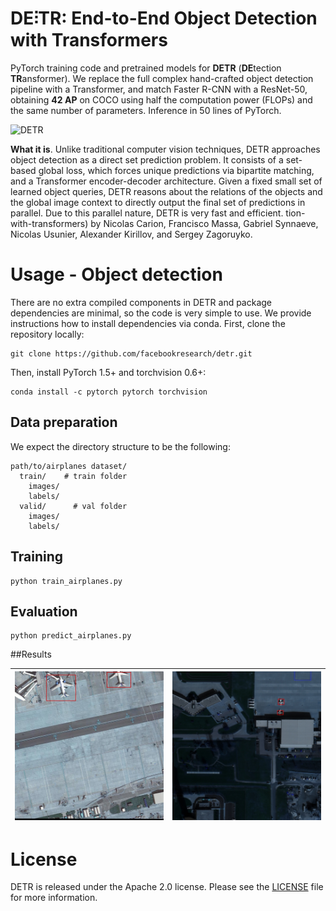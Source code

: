 **DE⫶TR**: End-to-End Object Detection with Transformers
========
PyTorch training code and pretrained models for **DETR** (**DE**tection **TR**ansformer).
We replace the full complex hand-crafted object detection pipeline with a Transformer, and match Faster R-CNN with a ResNet-50, obtaining **42 AP** on COCO using half the computation power (FLOPs) and the same number of parameters. Inference in 50 lines of PyTorch.

![DETR](.github/DETR.png)

**What it is**. Unlike traditional computer vision techniques, DETR approaches object detection as a direct set prediction problem. It consists of a set-based global loss, which forces unique predictions via bipartite matching, and a Transformer encoder-decoder architecture. 
Given a fixed small set of learned object queries, DETR reasons about the relations of the objects and the global image context to directly output the final set of predictions in parallel. Due to this parallel nature, DETR is very fast and efficient.
tion-with-transformers) by Nicolas Carion, Francisco Massa, Gabriel Synnaeve, Nicolas Usunier, Alexander Kirillov, and Sergey Zagoruyko.

# Usage - Object detection
There are no extra compiled components in DETR and package dependencies are minimal,
so the code is very simple to use. We provide instructions how to install dependencies via conda.
First, clone the repository locally:
```
git clone https://github.com/facebookresearch/detr.git
```
Then, install PyTorch 1.5+ and torchvision 0.6+:
```
conda install -c pytorch pytorch torchvision
```
## Data preparation
We expect the directory structure to be the following:
```
path/to/airplanes dataset/
  train/    # train folder
    images/
    labels/
  valid/      # val folder
    images/
    labels/
```

## Training
```
python train_airplanes.py 
```
## Evaluation
```
python predict_airplanes.py
```
##Results

![](images/img0.jpg) | ![](images/img1.jpg) 
:-------------------------:|:-------------------------:|
# License
DETR is released under the Apache 2.0 license. Please see the [LICENSE](LICENSE) file for more information.

